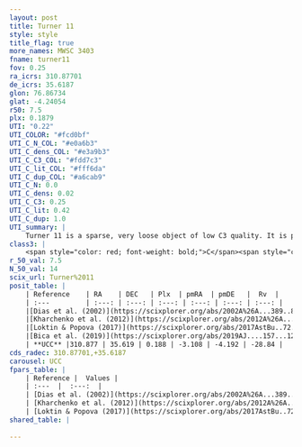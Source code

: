 ```yaml
---
layout: post
title: Turner 11
style: style
title_flag: true
more_names: MWSC 3403
fname: turner11
fov: 0.25
ra_icrs: 310.87701
de_icrs: 35.6187
glon: 76.86734
glat: -4.24054
r50: 7.5
plx: 0.1879
UTI: "0.22"
UTI_COLOR: "#fcd0bf"
UTI_C_N_COL: "#e0a6b3"
UTI_C_dens_COL: "#e3a9b3"
UTI_C_C3_COL: "#fdd7c3"
UTI_C_lit_COL: "#fff6da"
UTI_C_dup_COL: "#a6cab9"
UTI_C_N: 0.0
UTI_C_dens: 0.02
UTI_C_C3: 0.25
UTI_C_lit: 0.42
UTI_C_dup: 1.0
UTI_summary: |
    Turner 11 is a sparse, very loose object of low C3 quality. It is poorly studied in the literature, with no articles listed in the last 6 years.<br><br><span style="color: #99180f; font-weight: bold;">Warning: </span>contains less than 25 stars with <i>P>0.5</i> estimated.
class3: |
    <span style="color: red; font-weight: bold;">C</span><span style="color: red; font-weight: bold;">C</span>
r_50_val: 7.5
N_50_val: 14
scix_url: Turner%2011
posit_table: |
    | Reference    | RA    | DEC   | Plx  | pmRA  | pmDE   |  Rv  |
    | :---         | :---: | :---: | :---: | :---: | :---: | :---: |
    |[Dias et al. (2002)](https://scixplorer.org/abs/2002A%26A...389..871D) | 310.85 | 35.588 | -- | -3.58 | -5.41 | -- |
    |[Kharchenko et al. (2012)](https://scixplorer.org/abs/2012A%26A...543A.156K) | 310.8 | 35.585 | -- | -2.14 | -3.44 | -- |
    |[Loktin & Popova (2017)](https://scixplorer.org/abs/2017AstBu..72..257L) | 310.845 | 35.588 | -- | -0.568 | -1.175 | 10.5 |
    |[Bica et al. (2019)](https://scixplorer.org/abs/2019AJ....157...12B) | 310.848 | 35.589 | -- | -- | -- | -- |
    | **UCC** |310.877 | 35.619 | 0.188 | -3.108 | -4.192 | -28.84 | 
cds_radec: 310.87701,+35.6187
carousel: UCC
fpars_table: |
    | Reference |  Values |
    | :---  |  :---:  |
    | [Dias et al. (2002)](https://scixplorer.org/abs/2002A%26A...389..871D) | `E(B-V)=1.13, Dist=1905.0, Age=8.6` |
    | [Kharchenko et al. (2012)](https://scixplorer.org/abs/2012A%26A...543A.156K) | `e_bv=0.895, distance=2200, log_age=8.92` |
    | [Loktin & Popova (2017)](https://scixplorer.org/abs/2017AstBu..72..257L) | `E(B-V)=0.452, Dmod=11.962, logt=9.23` |
shared_table: |
    
---
```

